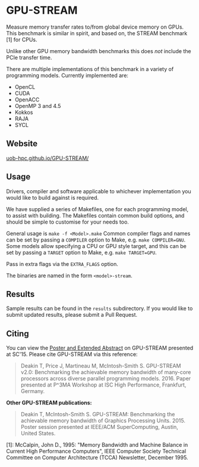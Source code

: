 GPU-STREAM
==========

Measure memory transfer rates to/from global device memory on GPUs.
This benchmark is similar in spirit, and based on, the STREAM benchmark [1] for CPUs.

Unlike other GPU memory bandwidth benchmarks this does *not* include the PCIe transfer time.

There are multiple implementations of this benchmark in a variety of programming models.
Currently implemented are:
  - OpenCL
  - CUDA
  - OpenACC
  - OpenMP 3 and 4.5
  - Kokkos
  - RAJA
  - SYCL

Website
-------
[uob-hpc.github.io/GPU-STREAM/](https://uob-hpc.github.io/GPU-STREAM/)

Usage
-----

Drivers, compiler and software applicable to whichever implementation you would like to build against is required.

We have supplied a series of Makefiles, one for each programming model, to assist with building.
The Makefiles contain common build options, and should be simple to customise for your needs too.

General usage is `make -f <Model>.make`
Common compiler flags and names can be set by passing a `COMPILER` option to Make, e.g. `make COMPILER=GNU`.
Some models allow specifying a CPU or GPU style target, and this can be set by passing a `TARGET` option to Make, e.g. `make TARGET=GPU`.

Pass in extra flags via the `EXTRA_FLAGS` option.

The binaries are named in the form `<model>-stream`.


Results
-------

Sample results can be found in the `results` subdirectory. If you would like to submit updated results, please submit a Pull Request.

Citing
------

You can view the [Poster and Extended Abstract](http://sc15.supercomputing.org/sites/all/themes/SC15images/tech_poster/tech_poster_pages/post150.html) on GPU-STREAM presented at SC'15. Please cite GPU-STREAM via this reference:

> Deakin T, Price J, Martineau M, McIntosh-Smith S. GPU-STREAM v2.0: Benchmarking the achievable memory bandwidth of many-core processors across diverse parallel programming models. 2016. Paper presented at P^3MA Workshop at ISC High Performance, Frankfurt, Germany.

**Other GPU-STREAM publications:**

> Deakin T, McIntosh-Smith S. GPU-STREAM: Benchmarking the achievable memory bandwidth of Graphics Processing Units. 2015. Poster session presented at IEEE/ACM SuperComputing, Austin, United States.



[1]: McCalpin, John D., 1995: "Memory Bandwidth and Machine Balance in Current High Performance Computers", IEEE Computer Society Technical Committee on Computer Architecture (TCCA) Newsletter, December 1995.
